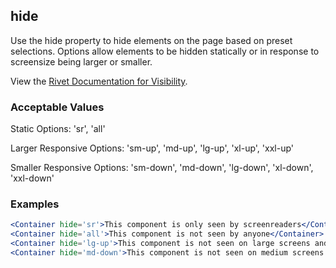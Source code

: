 ## hide
Use the hide property to hide elements on the page based on preset selections.  Options allow elements to be hidden statically or in response to screensize being larger or smaller.

View the [Rivet Documentation for Visibility](https://rivet.iu.edu/utilities/visibility/).

### Acceptable Values

Static Options: 'sr', 'all'

Larger Responsive Options: 'sm-up', 'md-up', 'lg-up', 'xl-up', 'xxl-up'

Smaller Responsive Options: 'sm-down', 'md-down', 'lg-down', 'xl-down', 'xxl-down'

### Examples
```jsx
<Container hide='sr'>This component is only seen by screenreaders</Container>
<Container hide='all'>This component is not seen by anyone</Container>
<Container hide='lg-up'>This component is not seen on large screens and up</Container>
<Container hide='md-down'>This component is not seen on medium screens and down</Container>
```